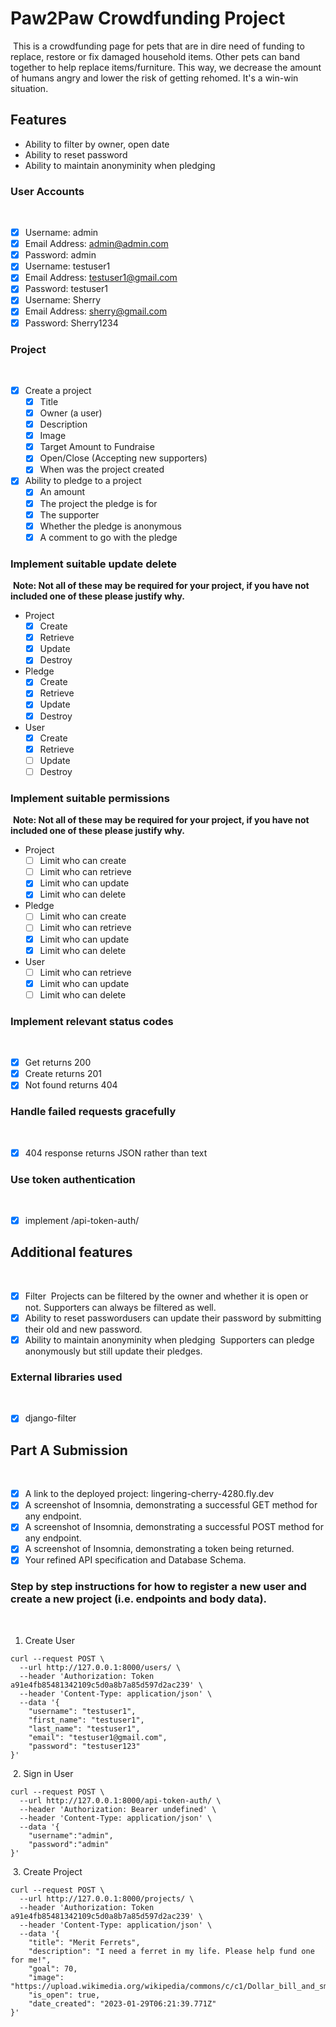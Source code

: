 # Paw2Paw Crowdfunding Project
​
This is a crowdfunding page for pets that are in dire need of funding to replace, restore or fix damaged household items. Other pets can band together
to help replace items/furniture. This way, we decrease the amount of humans angry and lower the risk of getting rehomed. It's a win-win situation. 
​
## Features
- Ability to filter by owner, open date
- Ability to reset password
- Ability to maintain anonyminity when pledging

### User Accounts
​
- [X] Username: admin
- [X] Email Address: admin@admin.com
- [X] Password: admin
​
- [X] Username: testuser1
- [X] Email Address: testuser1@gmail.com
- [X] Password: testuser1
​
- [X] Username: Sherry
- [X] Email Address: sherry@gmail.com
- [X] Password: Sherry1234

### Project
​
- [X] Create a project
  - [X] Title
  - [X] Owner (a user)
  - [X] Description
  - [X] Image
  - [X] Target Amount to Fundraise
  - [X] Open/Close (Accepting new supporters)
  - [X] When was the project created
- [X] Ability to pledge to a project
  - [X] An amount
  - [X] The project the pledge is for
  - [X] The supporter
  - [X] Whether the pledge is anonymous
  - [X] A comment to go with the pledge
  
### Implement suitable update delete
​
**Note: Not all of these may be required for your project, if you have not included one of these please justify why.**
​
- Project
  - [X] Create
  - [X] Retrieve
  - [X] Update
  - [X] Destroy
- Pledge
  - [X] Create
  - [X] Retrieve
  - [X] Update
  - [X] Destroy
- User
  - [X] Create
  - [X] Retrieve
  - [ ] Update
  - [ ] Destroy
​
### Implement suitable permissions
​
**Note: Not all of these may be required for your project, if you have not included one of these please justify why.**
​
- Project
  - [ ] Limit who can create
  - [ ] Limit who can retrieve
  - [X] Limit who can update
  - [X] Limit who can delete
- Pledge
  - [ ] Limit who can create
  - [ ] Limit who can retrieve
  - [X] Limit who can update
  - [X] Limit who can delete
- User
  - [ ] Limit who can retrieve
  - [X] Limit who can update
  - [ ] Limit who can delete
​
### Implement relevant status codes
​
- [X] Get returns 200
- [X] Create returns 201
- [X] Not found returns 404
​
### Handle failed requests gracefully 
​
- [X] 404 response returns JSON rather than text
​
### Use token authentication
​
- [X] implement /api-token-auth/
​
## Additional features
​
- [X] Filter
​
Projects can be filtered by the owner and whether it is open or not. Supporters can always be filtered as well. 
​
​
- [X] Ability to reset password
​
users can update their password by submitting their old and new password. 
​
​
- [X] Ability to maintain anonyminity when pledging
​
Supporters can pledge anonymously but still update their pledges. 
​
### External libraries used
​
- [X] django-filter
​
​
## Part A Submission
​
- [X] A link to the deployed project: lingering-cherry-4280.fly.dev
- [X] A screenshot of Insomnia, demonstrating a successful GET method for any endpoint.
- [X] A screenshot of Insomnia, demonstrating a successful POST method for any endpoint.
- [X] A screenshot of Insomnia, demonstrating a token being returned.
- [X] Your refined API specification and Database Schema.
​
### Step by step instructions for how to register a new user and create a new project (i.e. endpoints and body data).
​
1. Create User
​
```shell
curl --request POST \
  --url http://127.0.0.1:8000/users/ \
  --header 'Authorization: Token a91e4fb85481342109c5d0a8b7a85d597d2ac239' \
  --header 'Content-Type: application/json' \
  --data '{
	"username": "testuser1",
	"first_name": "testuser1",
	"last_name": "testuser1",
	"email": "testuser1@gmail.com",
	"password": "testuser123"
}'
```
​
2. Sign in User
​
```shell
curl --request POST \
  --url http://127.0.0.1:8000/api-token-auth/ \
  --header 'Authorization: Bearer undefined' \
  --header 'Content-Type: application/json' \
  --data '{
	"username":"admin",
	"password":"admin"
}'
```
​
3. Create Project
​
```shell
curl --request POST \
  --url http://127.0.0.1:8000/projects/ \
  --header 'Authorization: Token a91e4fb85481342109c5d0a8b7a85d597d2ac239' \
  --header 'Content-Type: application/json' \
  --data '{
	"title": "Merit Ferrets",
	"description": "I need a ferret in my life. Please help fund one for me!",
	"goal": 70,
	"image": "https://upload.wikimedia.org/wikipedia/commons/c/c1/Dollar_bill_and_small_change.jpg",
	"is_open": true,
	"date_created": "2023-01-29T06:21:39.771Z"
}'
```
